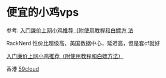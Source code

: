 # 便宜的小鸡vps

参考: [  入门廉价上网小鸡推荐（附使用教程和白嫖方 法](https://www.nodeseek.com/post-1112-1)

RackNerd   性价比超级高，美国数据中心，延迟高，但是套cf就好

[    入门廉价上网小鸡推荐（附使用教程和白嫖方法）](   https://www.nodeseek.com/post-1112-1 )


香港
[  59cloud  ](https://www.59cloud.com/register)
